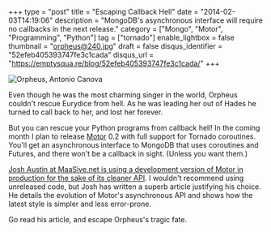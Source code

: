 +++
type = "post"
title = "Escaping Callback Hell"
date = "2014-02-03T14:19:06"
description = "MongoDB's asynchronous interface will require no callbacks in the next release."
category = ["Mongo", "Motor", "Programming", "Python"]
tag = ["tornado"]
enable_lightbox = false
thumbnail = "orpheus@240.jpg"
draft = false
disqus_identifier = "52efeb405393747fe3c1cada"
disqus_url = "https://emptysqua.re/blog/52efeb405393747fe3c1cada/"
+++

<p><img style="display:block; margin-left:auto; margin-right:auto;" src="orpheus.jpg" alt="Orpheus, Antonio Canova" title="Orpheus, Antonio Canova" /></p>
<p>Even though he was the most charming singer in the world, Orpheus couldn't rescue Eurydice from hell. As he was leading her out of Hades he turned to call back to her, and lost her forever.</p>
<p>But you can rescue your Python programs from callback hell! In the coming month I plan to release <a href="https://motor.readthedocs.org/en/latest/">Motor</a> 0.2 with full support for Tornado coroutines. You'll get an asynchronous interface to MongoDB that uses coroutines and Futures, and there won't be a callback in sight. (Unless you want them.)</p>
<p><a href="http://joshaust.in/2014/02/it-requires-super-human-discipline-to-write-readable-code-in-callbacks/">Josh Austin at MaaSive.net is using a development version of Motor in production for the sake of its cleaner API</a>. I wouldn't recommend using unreleased code, but Josh has written a superb article justifying his choice. He details the evolution of Motor's asynchronous API and shows how the latest style is simpler and less error-prone.</p>
<p>Go read his article, and escape Orpheus's tragic fate.</p>
